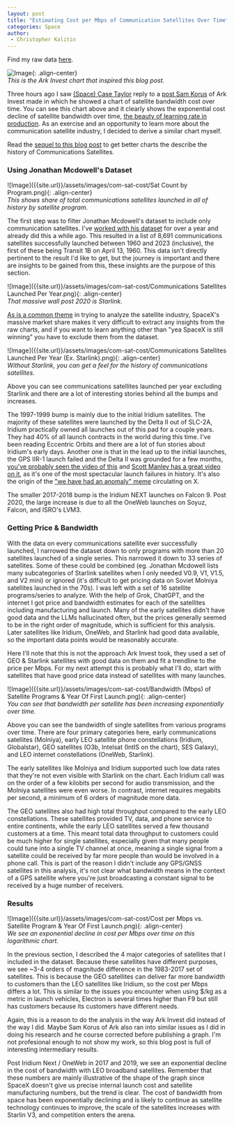 ```yaml
---
layout: post
title: "Estimating Cost per Mbps of Communication Satellites Over Time"
categories: Space
author:
 - Christopher Kalitin
---
```

<head>
    <meta property="og:image" content="{{site.url}}/assets/images/com-sat-cost/Cost per Mbps vs. Satellite Program & Year Of First Launch.png">
</head>

Find my raw data <a href="https://docs.google.com/spreadsheets/d/1VOgRbnAsQZdGIPoemRj5ApSLk_jxGanNliWEPnBB3p4/edit?gid=996331802#gid=996331802">here</a>.

![Image]({{site.url}}/assets/images/com-sat-cost/ark.jpg){: .align-center}  
<i>This is the Ark Invest chart that inspired this blog post.</i>

Three hours ago I saw <a href="https://x.com/spacecasetayl0r/status/1877536120893755801">(Space) Case Taylor</a> reply to a <a href="https://x.com/skorusARK/status/1876483384467468797">post Sam Korus</a> of Ark Invest made in which he showed a chart of satellite bandwidth cost over time. You can see this chart above and it clearly shows the exponential cost decline of satellite bandwidth over time, <a href="https://ckalitin.github.io/technology/2024/11/19/s-curve-examples.html">the beauty of learning rate in production</a>. As an exercise and an opportunity to learn more about the communication satellite industry, I decided to derive a similar chart myself.

Read the <a href="https://ckalitin.github.io/space/2025/01/15/fun-comsat-charts.html">sequel to this blog post</a> to get better charts the describe the history of Communications Satellites.

### <b>Using Jonathan Mcdowell's Dataset</b>

![Image]({{site.url}}/assets/images/com-sat-cost/Sat Count by Program.png){: .align-center}  
<i>This shows share of total communications satellites launched in all of history by satellite program.</i>

The first step was to filter Jonathan Mcdowell's dataset to include only communication satellites. I've <a href="https://docs.google.com/spreadsheets/d/1VOgRbnAsQZdGIPoemRj5ApSLk_jxGanNliWEPnBB3p4/edit?gid=61915314#gid=61915314">worked with his dataset</a> for over a year and already did this a while ago. This resulted in a list of 8,691 communications satellites successfully launched between 1960 and 2023 (inclusive), the first of these being Transit 1B on April 13, 1960. This data isn't directly pertinent to the result I'd like to get, but the journey is important and there are insights to be gained from this, these insights are the purpose of this section.

![Image]({{site.url}}/assets/images/com-sat-cost/Communications Satellites Launched Per Year.png){: .align-center}  
<i>That massive wall post 2020 is Starlink.</i>

<a href="https://x.com/CKalitin/status/1860565042732601523/photo/1">As is a common theme</a> in trying to analyze the satellite industry, SpaceX's massive market share makes it very difficult to extract any insights from the raw charts, and if you want to learn anything other than "yea SpaceX is still winning" you have to exclude them from the dataset. 

![Image]({{site.url}}/assets/images/com-sat-cost/Communications Satellites Launched Per Year (Ex. Starlink).png){: .align-center}  
<i>Without Starlink, you can get a feel for the history of communications satellites.</i>

Above you can see communications satellites launched per year excluding Starlink and there are a lot of interesting stories behind all the bumps and increases.

The 1997-1999 bump is mainly due to the initial Iridium satellites. The majority of these satellites were launched by the Delta II out of SLC-2A, Iridium practically owned all launches out of this pad for a couple years. They had 40% of all launch contracts in the world during this time. I've been reading Eccentric Orbits and there are a lot of fun stories about Iridium's early days. Another one is that in the lead up to the initial launches, the GPS IIR-1 launch failed and the Delta II was grounded for a few months, <a href="https://www.youtube.com/watch?v=mTmb3Cqb2qw">you've probably seen the video of this</a> and <a href="https://www.youtube.com/watch?v=ey-bbM7m1L8">Scott Manley has a great video on it</a>, as it's one of the most spectacular launch failures in history. It's also the origin of the <a href="https://x.com/tibininin/status/1842336603538161817">"we have had an anomaly" meme</a> circulating on X.

The smaller 2017-2018 bump is the Iridium NEXT launches on Falcon 9. Post 2020, the large increase is due to all the OneWeb launches on Soyuz, Falcon, and ISRO's LVM3.

### <b>Getting Price & Bandwidth</b>

With the data on every communications satellite ever successfully launched, I narrowed the dataset down to only programs with more than 20 satellites launched of a single series. This narrowed it down to 33 series of satellites. Some of these could be combined (eg. Jonathan Mcdowell lists many subcategories of Starlink satellites when I only needed V0.9, V1, V1.5, and V2 mini) or ignored (it's difficult to get pricing data on Soviet Molniya satellites launched in the 70s). I was left with a set of 16 satellite programs/series to analyze. With the help of Grok, ChatGPT, and the internet I got price and bandwidth estimates for each of the satellites including manufacturing and launch. Many of the early satellites didn't have good data and the LLMs hallucinated  often, but the prices generally seemed to be in the right order of magnitude, which is sufficient for this analysis. Later satellites like Iridium, OneWeb, and Starlink had good data available, so the important data points would be reasonably accurate.

Here I'll note that this is not the approach Ark Invest took, they used a set of GEO & Starlink satellites with good data on them and fit a trendline to the price per Mbps. For my next attempt this is probably what I'll do, start with satellites that have good price data instead of satellites with many launches.

![Image]({{site.url}}/assets/images/com-sat-cost/Bandwidth (Mbps) of Satellite Programs & Year Of First Launch.png){: .align-center}  
<i>You can see that bandwidth per satellite has been increasing exponentially over time.</i>

Above you can see the bandwidth of single satellites from various programs over time. There are four primary categories here, early communications satellites (Molniya), early LEO satellite phone constellations (Iridium, Globalstar), GEO satellites (O3b, Intelsat (IntIS on the chart), SES Galaxy), and LEO internet constellations (OneWeb, Starlink).

The early satellites like Molniya and Iridium supported such low data rates that they're not even visible with Starlink on the chart. Each Iridium call was on the order of a few kilobits per second for audio transmission, and the Molniya satellites were even worse. In contrast, internet requires megabits per second, a minimum of 6 orders of magnitude more data. 

The GEO satellites also had high total throughput compared to the early LEO constellations. These satellites provided TV, data, and phone service to entire continents, while the early LEO satellites served a few thousand customers at a time. This meant total data throughput to customers could be much higher for single satellites, especially given that many people could tune into a single TV channel at once, meaning a single signal from a satellite could be received by far more people than would be involved in a phone call. This is part of the reason I didn't include any GPS/GNSS satellites in this analysis, it's not clear what bandwidth means in the context of a GPS satellite where you're just broadcasting a constant signal to be received by a huge number of receivers.

### <b>Results</b>

![Image]({{site.url}}/assets/images/com-sat-cost/Cost per Mbps vs. Satellite Program & Year Of First Launch.png){: .align-center}  
<i>We see an exponential decline in cost per Mbps over time on this logarithmic chart.</i>

In the previous section, I described the 4 major categories of satellites that I included in the dataset. Because these satellites have different purposes, we see ~3-4 orders of magnitude difference in the 1983-2017 set of satellites. This is because the GEO satellites can deliver far more bandwidth to customers than the LEO satellites like Iridium, so the cost per Mbps differs a lot. This is similar to the issues you encounter when using $/kg as a metric in launch vehicles, Electron is several times higher than F9 but still has customers because its customers have different needs.

Again, this is a reason to do the analysis in the way Ark Invest did instead of the way I did. Maybe Sam Korus of Ark also ran into similar issues as I did in doing his research and he course corrected before publishing a graph. I'm not profesional enough to not show my work, so this blog post is full of interesting intermediary results.

Post Iridium Next / OneWeb in 2017 and 2019, we see an exponential decline in the cost of bandwidth with LEO broadband satellites. Remember that these numbers are mainly illustrative of the shape of the graph since SpaceX doesn't give us precise internal launch cost and satellite manufacturing numbers, but the trend is clear. The cost of bandwidth from space has been exponentially declining and is likely to continue as satellite technology continues to improve, the scale of the satellites increases with Starlin V3, and competition enters the arena.
